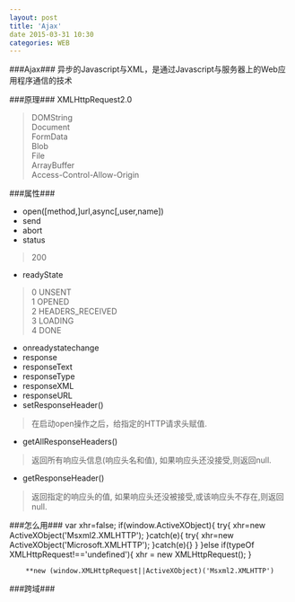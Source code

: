 ```yaml
---
layout: post
title: 'Ajax'
date 2015-03-31 10:30
categories: WEB
---
```


###Ajax###
异步的Javascript与XML，是通过Javascript与服务器上的Web应用程序通信的技术

###原理###
XMLHttpRequest2.0   

>DOMString   
 Document  
 FormData   
 Blob   
 File   
 ArrayBuffer   
 Access-Control-Allow-Origin

###属性###
- open([method,]url,async[,user,name])
- send
- abort
- status   
> 200
- readyState   
> 0 UNSENT  
 1 OPENED   
 2 HEADERS_RECEIVED   
 3 LOADING  
 4 DONE
	
- onreadystatechange
- response
- responseText
- responseType
- responseXML
- responseURL
- setResponseHeader()   
> 在启动open操作之后，给指定的HTTP请求头赋值.   
- getAllResponseHeaders()   
> 返回所有响应头信息(响应头名和值), 如果响应头还没接受,则返回null.
- getResponseHeader()   
> 返回指定的响应头的值, 如果响应头还没被接受,或该响应头不存在,则返回null.   


###怎么用###
		var xhr=false;
		if(window.ActiveXObject){
			try{
				xhr=new ActiveXObject('Msxml2.XMLHTTP');
			}catch(e){
				try{
					xhr=new ActiveXObject('Microsoft.XMLHTTP');
				}catch(e){}
			}
		}else if(typeOf XMLHttpRequest!=='undefined'){
			xhr = new XMLHttpRequest();
		}
		
		**new (window.XMLHttpRequest||ActiveXObject)('Msxml2.XMLHTTP')

###跨域###